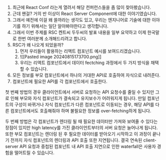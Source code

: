 1. 최근에 React Conf 라는게 열려서 해당 컨퍼런스들을 좀 많이 찾아봤습니다.
2. 근데 왠걸? 거의 반 이상이 React Server Component에 대한 이야기였습니다.
3. 그래서 예전에 이걸 왜 쓸까라는 생각도 있고, 우리는 엔지니어로 기술에 대한 이야기를 하기 위해서는 일단 알아봐야한다고 생각합니다.
4. 그래서 이번 주제를 RSC 켄트씨 두두씨의 발표 내용을 일부 요약하고 이제 한국말로 한번 여러분께 소개해드리려고 합니다.
5. RSC가 왜 나오게 되었을까?
	1. 먼저 우리들이 활용하는 리액트 컴포넌트 예시를 보여드리겠습니다.
	2. ![[Pasted image 20240815173700.png]]
	3. 우리는 리액트 컴포넌트에서 데이터 fectching 과정에서 두 가지 방식을 채택할 수 있습니다.
1. 모든 정보를 부모 컴포넌트에서 하나의 거대한 API로 호출하여 자식으로 내려준다.
2. 컴포넌트에 필요한 API를 각 컴포넌트에서 호출한다.

첫 번째 방법의 경우 클라이언트에서 서버로 요청하는 API 요청수를 줄일 수 있지만 그로 인해 부모와 자식 컴포넌트가 결속되고 유지보수가 어려워지게 됩니다. 만일 컴포넌트의 구성이 바뀌거나 자식 컴포넌트가 다른 컴포넌트로 이동되는 경우, 해당 API를 다른 컴포넌트에서도 호출해줘야 하며 불필요한 정보를 over-fetching하게 됩니다.

두 번째 방법은 각 컴포넌트가 렌더링 될 때 필요한 데이터만 가져와 보여줄 수 있다는 장점이 있지만 high latency를 가진 클라이언트부터의 서버 요청은 늘어나게 됩니다. 또한 부모 컴포넌트는 렌더링 된 후 필요한 데이터를 받아오기 시작하고 이 과정이 끝나기 전까지 자식 컴포넌트의 렌더링과 API 호출 또한 지연됩니다. 결국 연속된 client-server API 요청과 중첩된 컴포넌트 내 API 호출 지연으로 인한 waterfall은 사용자 경험을 떨어트릴 수 있습니다.



